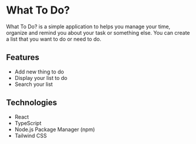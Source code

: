 # What To Do?

What To Do? is a simple application to helps you manage your time, organize and remind you about your task or something else. You can create a list that you want to do or need to do.

## Features

- Add new thing to do
- Display your list to do
- Search your list

## Technologies

- React
- TypeScript
- Node.js Package Manager (npm)
- Tailwind CSS
